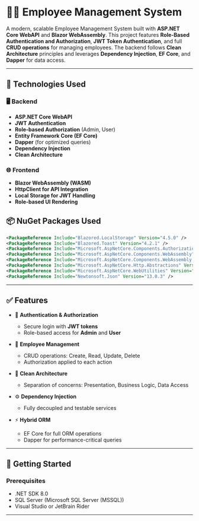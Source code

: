 # 👨‍💼 Employee Management System

A modern, scalable Employee Management System built with **ASP.NET Core WebAPI** and **Blazor WebAssembly**. This project features **Role-Based Authentication and Authorization**, **JWT Token Authentication**, and full **CRUD operations** for managing employees. The backend follows **Clean Architecture** principles and leverages **Dependency Injection**, **EF Core**, and **Dapper** for data access.

---

## 🔧 Technologies Used

### 🖥 Backend
- **ASP.NET Core WebAPI**
- **JWT Authentication**
- **Role-based Authorization** (Admin, User)
- **Entity Framework Core (EF Core)**
- **Dapper** (for optimized queries)
- **Dependency Injection**
- **Clean Architecture**

### 🌐 Frontend
- **Blazor WebAssembly (WASM)**
- **HttpClient for API Integration**
- **Local Storage for JWT Handling**
- **Role-based UI Rendering**

## 📦 NuGet Packages Used

```xml
<PackageReference Include="Blazored.LocalStorage" Version="4.5.0" />
<PackageReference Include="Blazored.Toast" Version="4.2.1" />
<PackageReference Include="Microsoft.AspNetCore.Components.Authorization" Version="8.0.15" />
<PackageReference Include="Microsoft.AspNetCore.Components.WebAssembly" Version="8.0.15" />
<PackageReference Include="Microsoft.AspNetCore.Components.WebAssembly.DevServer" Version="8.0.15" PrivateAssets="all" />
<PackageReference Include="Microsoft.AspNetCore.Http.Abstractions" Version="2.3.0" />
<PackageReference Include="Microsoft.AspNetCore.WebUtilities" Version="8.0.15" />
<PackageReference Include="Newtonsoft.Json" Version="13.0.3" />

```
---

## ✅ Features

- 🔐 **Authentication & Authorization**
  - Secure login with **JWT tokens**
  - Role-based access for **Admin** and **User**
    
- 👥 **Employee Management**
  - CRUD operations: Create, Read, Update, Delete
  - Authorization applied to each action
 
- 🧱 **Clean Architecture**
  - Separation of concerns: Presentation, Business Logic, Data Access
 
- ⚙️ **Dependency Injection**
  - Fully decoupled and testable services
    
- ⚡ **Hybrid ORM**
  - EF Core for full ORM operations
  - Dapper for performance-critical queries
 
---

## 🚀 Getting Started

### Prerequisites
- .NET SDK 8.0 
- SQL Server (Microsoft SQL Server (MSSQL))
- Visual Studio or JetBrain Rider

---
